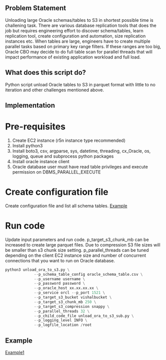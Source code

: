 
## Problem Statement
Unloading large Oracle schemas/tables to S3 in shortest possible time is challening task. There are various database replication tools that does the job but requires engineering effort to discover schema/tables, learn replication tool, create configuration and automation, size replication instances etc. When tables are large, engineers have to create multiple parallel tasks based on primary key range filters. If these ranges are too big, Oracle CBO may decide to do full table scan for parallel threads that will impact performance of existing application workload and full load.

## What does this script do?

Python script unload Oracle tables to S3 in parquet format with little to no iteration and other challenges mentioned above.

## Implementation

# Pre-requisites

1. Create EC2 instance (r5n instance type recommended)
2. Install python3
3. Install boto3, csv, argparse, sys, datetime, threading, cx_Oracle, os, logging, queue and subprocess python packages
4. Install oracle instance client
5. Oracle database user must have read table privileges and execute permission on DBMS_PARALLEL_EXECUTE

# Create configuration file

Create configuration file and list all schema tables.
[Example](https://github.com/vishaldesai/Oracle_Tools/blob/master/oracle_unload_to_s3/code/oracle_schema_table.csv)

# Run code

Update input parameters and run code. p_target_s3_chunk_mb can be increased to create large parquet files. Due to compression S3 file sizes will be smaller than s3 chunk size setting. p_parallel_threads can be tuned depending on the client EC2 instance size and number of concurrent connections that you want to run on Oracle database.  

```python
python3 unload_ora_to_s3.py \
             --p_schema_table_config oracle_schema_table.csv \
             --p_username username \
             --p_password password \
             --p_oracle_host xx.xx.xx.xx \
             --p_service orcl --p_port 1521 \
             --p_target_s3_bucket vishalbucket \
             --p_target_s3_chunk_mb 250 \
             --p_target_s3_compression snappy \
             --p_parallel_threads 32 \
             --p_child_code_file unload_ora_to_s3_sub.py \
             --p_logging_level INFO \
             --p_logfile_location /root
 ```

## Example

[Example1](https://github.com/vishaldesai/Oracle_Tools/blob/master/oracle_unload_to_s3/example/Example1.md)

